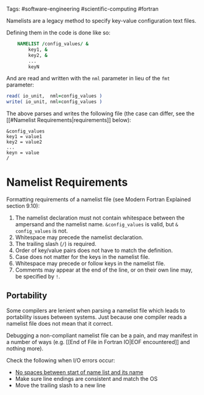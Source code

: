 Tags: #software-engineering #scientific-computing #fortran 

Namelists are a legacy method to specify key-value configuration text files.  

Defining them in the code is done like so:
```fortran
    NAMELIST /config_values/ &
        key1, &
        key2, &
        ...
        keyN
```

And are read and written with the `nml` parameter in lieu of the `fmt` parameter:
```fortran
read( io_unit,  nml=config_values )
write( io_unit, nml=config_values )
```

The above parses and writes the following file (the case can differ, see the [[#Namelist Requirements|requirements]] below):
```
&config_values
key1 = value1
key2 = value2
...
keyn = value
/
```

# Namelist Requirements
Formatting requirements of a namelist file (see Modern Fortran Explained section 9.10):
1. The namelist declaration must not contain whitespace between the ampersand and the namelist name.  `&config_values` is valid, but `& config_values` is not.
2. Whitespace may precede the namelist declaration.
3. The trailing slash (`/`) is required.
4. Order of key/value pairs does not have to match the definition.
5. Case does not matter for the keys in the namelist file.
6. Whitespace may precede or follow keys in the namelist file.
7. Comments may appear at the end of the line, or on their own line may, be specified by `!`.

## Portability
Some compilers are lenient when parsing a namelist file which leads to portability issues between systems.  Just because one compiler reads a namelist file does not mean that it correct.

Debugging a non-compliant namelist file can be a pain, and may manifest in a number of ways (e.g. [[End of File in Fortran IO|EOF encountered]] and nothing more).

Check the following when I/O errors occur:

- [No spaces between start of name list and its name](https://stackoverflow.com/questions/35758473/error-using-namelist-in-gfortran)
- Make sure line endings are consistent and match the OS
- Move the trailing slash to a new line